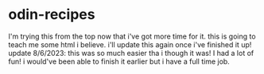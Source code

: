 # odin-recipes
I'm trying this from the top now that i've got more time for it. this is going to teach me some html i believe. i'll update this again once i've finished it up!
update 8/6/2023:
this was so much easier tha i though it was! I had a lot of fun! i would've been able to finish it earlier but i have a full time job.